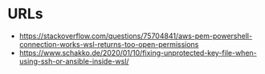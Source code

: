 # URLs

- https://stackoverflow.com/questions/75704841/aws-pem-powershell-connection-works-wsl-returns-too-open-permissions
- https://www.schakko.de/2020/01/10/fixing-unprotected-key-file-when-using-ssh-or-ansible-inside-wsl/
